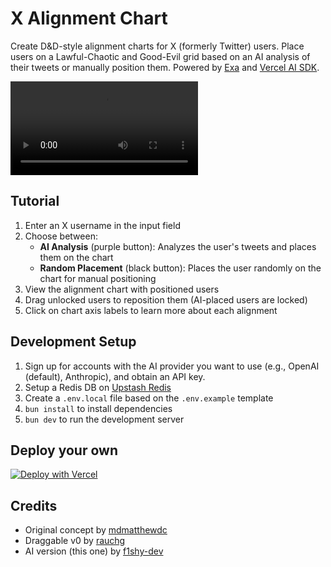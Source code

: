 # X Alignment Chart

Create D&D-style alignment charts for X (formerly Twitter) users. Place users on a Lawful-Chaotic and Good-Evil grid based on an AI analysis of their tweets or manually position them. Powered by [Exa](https://exa.ai/) and [Vercel AI SDK](https://sdk.vercel.ai).

![X Alignment Chart Screenshot](/public/video_demo.mp4)


## Tutorial

1. Enter an X username in the input field
2. Choose between:
   - **AI Analysis** (purple button): Analyzes the user's tweets and places them on the chart
   - **Random Placement** (black button): Places the user randomly on the chart for manual positioning
3. View the alignment chart with positioned users
4. Drag unlocked users to reposition them (AI-placed users are locked)
5. Click on chart axis labels to learn more about each alignment


## Development Setup

1. Sign up for accounts with the AI provider you want to use (e.g., OpenAI (default), Anthropic), and obtain an API key.
2. Setup a Redis DB on [Upstash Redis](https://upstash.com/)
3. Create a `.env.local` file based on the `.env.example` template
4. `bun install` to install dependencies
5. `bun dev` to run the development server


## Deploy your own

[![Deploy with Vercel](https://vercel.com/button)](https://vercel.com/new/clone?repository-url=https%3A%2F%2Fgithub.com%2Fyourusername%2Falignment-chart)

## Credits

- Original concept by [mdmatthewdc](https://x.com/mdmathewdc/status/1899767815344722325)
- Draggable v0 by [rauchg](https://x.com/rauchg/status/1899895262023467035)
- AI version (this one) by [f1shy-dev](https://x.com/vishyfishy2/status/1899929030620598508)